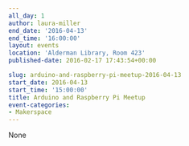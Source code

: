 ```yaml
---
all_day: 1
author: laura-miller
end_date: '2016-04-13'
end_time: '16:00:00'
layout: events
location: 'Alderman Library, Room 423'
published-date: 2016-02-17 17:43:54+00:00

slug: arduino-and-raspberry-pi-meetup-2016-04-13
start_date: 2016-04-13
start_time: '15:00:00'
title: Arduino and Raspberry Pi Meetup
event-categories:
- Makerspace
---
```


None
